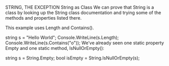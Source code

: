 STRING, THE EXCEPTION
String as Class
We can prove that String is a class by looking up the String class documentation and trying some of the methods and properties listed there.

This example uses Length and Contains().

string s = "Hello World";
Console.WriteLine(s.Length);
Console.WriteLine(s.Contains("o"));
We’ve already seen one static property Empty and one static method, IsNullOrEmpty():

string s = String.Empty;
bool isEmpty = String.IsNullOrEmpty(s);
